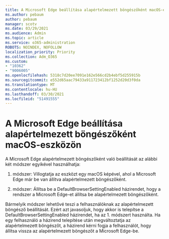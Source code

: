 ```yaml
---
title: A Microsoft Edge beállítása alapértelmezett böngészőként macOS-eszközön
ms.author: pebaum
author: pebaum
manager: scotv
ms.date: 03/29/2021
ms.audience: Admin
ms.topic: article
ms.service: o365-administration
ROBOTS: NOINDEX, NOFOLLOW
localization_priority: Priority
ms.collection: Adm_O365
ms.custom:
- "10362"
- "9006005"
ms.openlocfilehash: 5318c7d20ee7091e162e566cd2b4ebf5d255915b
ms.sourcegitcommit: e552d65aac79433a911723412bf1252d20d3f0da
ms.translationtype: MT
ms.contentlocale: hu-HU
ms.lasthandoff: 03/30/2021
ms.locfileid: "51491555"
---
```

# <a name="set-microsoft-edge-as-the-default-browser-on-a-macos-device"></a>A Microsoft Edge beállítása alapértelmezett böngészőként macOS-eszközön

A Microsoft Edge alapértelmezett böngészőként való beállítását az alábbi két módszer egyikével használhatja:

1. módszer: Villogtatja az eszközt egy macOS képével, ahol a Microsoft Edge már be van állítva alapértelmezett böngészőként.

2. módszer: Állítsa be a DefaultBrowserSettingEnabled házirendet, hogy a rendszer a Microsoft Edge-et állítsa be alapértelmezett böngészőként.

Bármelyik módszer lehetővé teszi a felhasználóknak az alapértelmezett böngésző beállítását. Ezért azt javasoljuk, hogy akkor is telepítse a DefaultBrowserSettingEnabled házirendet, ha az 1. módszert használta. Ha egy felhasználó a házirend telepítése után megváltoztatja az alapértelmezett böngészőt, a házirend kérni fogja a felhasználót, hogy állítsa vissza az alapértelmezett böngészőt a Microsoft Edge-be.
